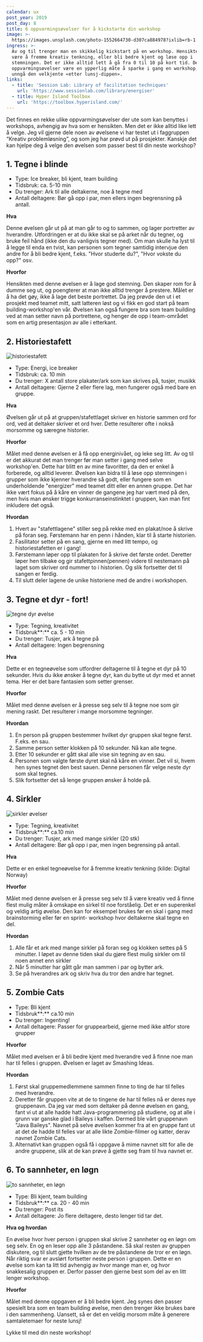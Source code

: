 ```yaml
---
calendar: ux
post_year: 2019
post_day: 8
title: 6 oppvarmingsøvelser for å kickstarte din workshop
image: >-
  https://images.unsplash.com/photo-1552664730-d307ca884978?ixlib=rb-1.2.1&ixid=eyJhcHBfaWQiOjEyMDd9&auto=format&fit=crop&w=1650&q=80
ingress: >-
  Av og til trenger man en skikkelig kickstart på en workshop. Hensikten kan
  være å fremme kreativ tenkning, eller bli bedre kjent og løse opp i
  stemningen. Det er ikke alltid lett å gå fra 0 til 10 på kort tid. Derfor kan
  oppvarmingsøvelser være en ypperlig måte å sparke i gang en workshop, eller
  unngå den velkjente «etter lunsj-dippen».
links:
  - title: 'Session Lab: Library of facilitation techniques'
    url: 'https://www.sessionlab.com/library/energiser'
  - title: Hyper Island Toolbox
    url: 'https://toolbox.hyperisland.com/'
---
```

Det finnes en rekke ulike oppvarmingsøvelser der ute som kan benyttes i workshops, avhengig av hva som er hensikten. Men det er ikke alltid like lett å velge. Jeg vil gjerne dele noen av øvelsene vi har testet ut i faggruppen “Kreativ problemløsning”, og som jeg har prøvd ut på prosjekter. Kanskje det kan hjelpe deg å velge den øvelsen som passer best til din neste workshop?

## 1. Tegne i blinde

* Type: Ice breaker, bli kjent, team building
* Tidsbruk: ca. 5-10 min
* Du trenger: Ark til alle deltakerne, noe å tegne med
* Antall deltagere: Bør gå opp i par, men ellers ingen begrensning på antall. 

**Hva** 

Denne øvelsen går ut på at man går to og to sammen, og lager portretter av hverandre. Utfordringen er at du ikke skal se på arket når du tegner, og bruke feil hånd (ikke den du vanligvis tegner med). Om man skulle ha lyst til å legge til enda en tvist, kan personen som tegner samtidig intervjue den andre for å bli bedre kjent, f.eks. "Hvor studerte du?", "Hvor vokste du opp?" osv. 

**Hvorfor**

Hensikten med denne øvelsen er å lage god stemning. Den skaper rom for å dumme seg ut, og poengterer at man ikke alltid trenger å prestere. Målet er å ha det gøy, ikke å lage det beste portrettet. Da jeg prøvde den ut i et prosjekt med teamet mitt, satt latteren løst og vi fikk en god start på team building-workshop'en vår. Øvelsen kan også fungere bra som team building ved at man setter navn på portrettene, og henger de opp i team-området som en artig presentasjon av alle i etterkant.

## 2. Historiestafett

![historiestafett](https://i.ibb.co/bP326SZ/Historiestafett.jpg)

* Type: Energi, ice breaker
* Tidsbruk: ca. 10 min
* Du trenger: X antall store plakater/ark som kan skrives på, tusjer, musikk
* Antall deltagere: Gjerne 2 eller flere lag, men fungerer også med bare en gruppe.

**Hva** 

Øvelsen går ut på at gruppen/stafettlaget skriver en historie sammen ord for ord, ved at deltaker skriver et ord hver. Dette resulterer ofte i nokså morsomme og særegne historier.

**Hvorfor**

Målet med denne øvelsen er å få opp energinivået, og leke seg litt. Av og til er det akkurat det man trenger før man setter i gang med selve workshop'en. Dette har blitt en av mine favoritter, da den er enkel å forberede, og alltid leverer. Øvelsen kan bidra til å løse opp stemningen i grupper som ikke kjenner hverandre så godt, eller fungere som en underholdende "energizer" med teamet ditt eller en annen gruppe. Det har ikke vært fokus på å kåre en vinner de gangene jeg har vært med på den, men hvis man ønsker trigge konkurranseinstinktet i gruppen, kan man fint inkludere det også. 

**Hvordan**

1. Hvert av "stafettlagene" stiller seg på rekke med en plakat/noe å skrive på foran seg. Førstemann har en penn i hånden, klar til å starte historien.
2. Fasilitator setter på en sang, gjerne en med litt tempo, og historiestafetten er i gang!
3. Førstemann løper opp til plakaten for å skrive det første ordet. Deretter løper hen tilbake og gir stafettpinnen(pennen) videre til nestemann på laget som skriver ord nummer to i historien. Og slik fortsetter det til sangen er ferdig.
4. Til slutt deler lagene de unike historiene med de andre i workshopen. 

## **3. Tegne et dyr - fort!**

![tegne dyr øvelse](https://i.ibb.co/C9P7FBt/Dyr-oppvarming.jpg)

* Type: Tegning, kreativitet
* Tidsbruk**:** ca. 5 - 10 min
* Du trenger: Tusjer, ark å tegne på
* Antall deltagere: Ingen begrensning

**Hva**

Dette er en tegneøvelse som utfordrer deltagerne til å tegne et dyr på 10 sekunder. Hvis du ikke ønsker å tegne dyr, kan du bytte ut dyr med et annet tema. Her er det bare fantasien som setter grenser. 

**Hvorfor**

Målet med denne øvelsen er å presse seg selv til å tegne noe som gir mening raskt. Det resulterer i mange morsomme tegninger. 

**Hvordan**

1. En person på gruppen bestemmer hvilket dyr gruppen skal tegne først. F.eks. en sau.
2. Samme person setter klokken på 10 sekunder. Nå kan alle tegne. 
3. Etter 10 sekunder er gått skal alle vise sin tegning av en sau.
4. Personen som valgte første dyret skal nå kåre en vinner. Det vil si, hvem hen synes tegnet den best sauen. Denne personen får velge neste dyr som skal tegnes. 
5. Slik fortsetter det så lenge gruppen ønsker å holde på. 

## **4. Sirkler**

![sirkler øvelser](https://i.ibb.co/R3CtzWX/sirkel-IMG-2015.jpg)

* Type: Tegning, kreativitet
* Tidsbruk**:** ca.10 min
* Du trenger: Tusjer, ark med mange sirkler (20 stk)
* Antall deltagere: Bør gå opp i par, men ingen begrensing på antall. 

**Hva**

Dette er en enkel tegneøvelse for å fremme kreativ tenkning (kilde: Digital Norway)

**Hvorfor**

Målet med denne øvelsen er å presse seg selv til å være kreativ ved å finne flest mulig måter å omskape en sirkel til noe forståelig. Det er en superenkel og veldig artig øvelse. Den kan for eksempel brukes før en skal i gang med brainstorming eller før en sprint- workshop hvor deltakerne skal tegne en del. 

**Hvordan**

1. Alle får et ark med mange sirkler på foran seg og klokken settes på 5 minutter. I løpet av denne tiden skal du gjøre flest mulig sirkler om til noen annet enn sirkler
2. Når 5 minutter har gått går man sammen i par og bytter ark. 
3. Se på hverandres ark og skriv hva du tror den andre har tegnet. 

## 5. Zombie Cats

* Type: Bli kjent
* Tidsbruk**:** ca.10 min
* Du trenger: Ingenting! 
* Antall deltagere: Passer for gruppearbeid, gjerne med ikke altfor store grupper

**Hvorfor**

Målet med øvelsen er å bli bedre kjent med hverandre ved å finne noe man har til felles i gruppen. Øvelsen er laget av Smashing Ideas. 

**Hvordan**

1. Først skal gruppemedlemmene sammen finne to ting de har til felles med hverandre.
2. Deretter får gruppen vite at de to tingene de har til felles nå er deres nye gruppenavn. Da jeg var med som deltaker på denne øvelsen en gang, fant vi ut at alle hadde hatt Java-programmering på studiene, og at alle i grunn var ganske glad i Baileys i kaffen. Dermed ble vårt gruppenavn "Java Baileys". Navnet på selve øvelsen kommer fra at en gruppe fant ut at det de hadde til felles var at alle likte Zombie-filmer og katter, derav navnet Zombie Cats. 
3. Alternativt kan gruppen også få i oppgave å mime navnet sitt for alle de andre gruppene, slik at de kan prøve å gjette seg fram til hva navnet er. 

## 6. To sannheter, en løgn

![to sannheter, en løgn](https://i.ibb.co/QDxVC6t/IMG-2013.jpg)

* Type: Bli kjent, team building
* Tidsbruk**:**  ca. 20 - 40 min 
* Du trenger: Post its
* Antall deltagere: Jo flere deltagere, desto lenger tid tar det.

**Hva og hvordan**

En øvelse hvor hver person i gruppen skal skrive 2 sannheter og en løgn om seg selv. En og en leser opp alle 3 påstandene. Så skal resten av gruppen diskutere, og til slutt gjette hvilken av de tre påstandene de tror er en løgn. Når riktig svar er avslørt fortsetter neste person i gruppen. Dette er en øvelse som kan ta litt tid avhengig av hvor mange man er, og hvor snakkesalig gruppen er. Derfor passer den gjerne best som del av en litt lenger workshop.

**Hvorfor**

Målet med denne oppgaven er å bli bedre kjent. Jeg synes den passer spesielt bra som en team building øvelse, men den trenger ikke brukes bare i den sammenheng. Uansett, så er det en veldig morsom måte å generere samtaletemaer for neste lunsj!

Lykke til med din neste workshop!
